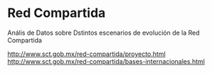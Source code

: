 # Red Compartida
Anális de Datos sobre Dstintos escenarios de evolución de la Red Compartida

http://www.sct.gob.mx/red-compartida/proyecto.html  
http://www.sct.gob.mx/red-compartida/bases-internacionales.html
